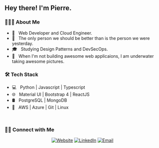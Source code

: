 <h2> Hey there! I'm Pierre.</h2>

<h3> 👨🏻‍💻 About Me </h3>

- 💼 &nbsp; Web Developer and Cloud Engineer.
- 🤔 &nbsp; The only person we should be better than is the person we were yesterday.
- 🎓 &nbsp; Studying Design Patterns and DevSecOps.
- 🐠 &nbsp; When I'm not building awesome web applicaions, I am underwater taking awesome pictures.

<h3>🛠 Tech Stack</h3>

- 💻 &nbsp; Python | Javascript | Typescript
- 🌐 &nbsp; Material UI | Bootstrap 4 | ReactJS
- 🛢 &nbsp; PostgreSQL | MongoDB
- 🔧 &nbsp; AWS | Azure | Git | Linux 

<br/>

<h3> 🤝🏻 Connect with Me </h3>

<p align="center">
<a href="https://www.subaquatic-pierre.com/"><img alt="Website" src="https://img.shields.io/badge/:-www.subaquatic--pierre.com-blue?style=flat-square?logoWidth=70&logo=google-chrome"></a>
<a href="https://www.linkedin.com/in/pierre-du-toit-b66193a1/"><img alt="LinkedIn" src="https://img.shields.io/badge/:-Pierre du Toit-blue?style=flat-square&logo=linkedin"></a>
<a href="mailto:subaquatic-pierre@gmail.com"><img alt="Email" src="https://img.shields.io/badge/:-subaquatic--pierre@gmail.com-blue?style=flat-square&logo=gmail"></a>
</p>
